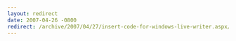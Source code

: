 ```yaml
---
layout: redirect
date: 2007-04-26 -0800
redirect: /archive/2007/04/27/insert-code-for-windows-live-writer.aspx/
---
```

